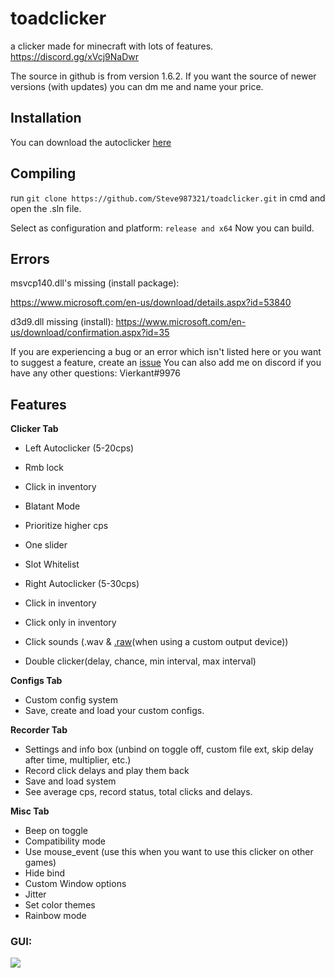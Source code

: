 # toadclicker
a clicker made for minecraft with lots of features. https://discord.gg/xVcj9NaDwr

The source in github is from version 1.6.2. If you want the source of newer versions (with updates) you can dm me and name your price. 

## Installation
You can download the autoclicker [here](https://github.com/Steve987321/toadclicker/releases/)

## Compiling
run ```git clone https://github.com/Steve987321/toadclicker.git``` in cmd and open the .sln file. 

Select as configuration and platform: ```release and x64``` 
Now you can build.

## Errors
msvcp140.dll's missing (install package):

https://www.microsoft.com/en-us/download/details.aspx?id=53840

d3d9.dll missing (install): 
https://www.microsoft.com/en-us/download/confirmation.aspx?id=35

If you are experiencing a bug or an error which isn't listed here or you want to suggest a feature, create an [issue](https://github.com/Steve987321/toadclicker/issues)
You can also add me on discord if you have any other questions: Vierkant#9976
## Features

**Clicker Tab**
- Left Autoclicker (5-20cps)
- Rmb lock
- Click in inventory
- Blatant Mode
- Prioritize higher cps
- One slider
- Slot Whitelist

- Right Autoclicker (5-30cps)
- Click in inventory
- Click only in inventory

- Click sounds (.wav & [.raw](https://github.com/Steve987321/toadclicker/releases/tag/v1.7.0)(when using a custom output device))
- Double clicker(delay, chance, min interval, max interval)

**Configs Tab**
- Custom config system
- Save, create and load your custom configs. 

**Recorder Tab**
- Settings and info box (unbind on toggle off, custom file ext, skip delay after time, multiplier, etc.)
- Record click delays and play them back
- Save and load system
- See average cps, record status, total clicks and delays. 

**Misc Tab**
- Beep on toggle
- Compatibility mode
- Use mouse_event (use this when you want to use this clicker on other games) 
- Hide bind
- Custom Window options
- Jitter
- Set color themes
- Rainbow mode

### GUI:

![](https://cdn.upload.systems/uploads/qdp3qiPc.png)
